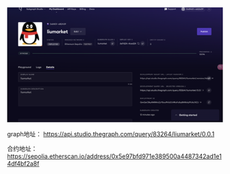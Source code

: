 ![截图](image.png)

graph地址： https://api.studio.thegraph.com/query/83264/liumarket/0.0.1

合约地址：https://sepolia.etherscan.io/address/0x5e97bfd971e389500a4487342ad1e14df4bf2a8f

